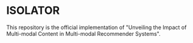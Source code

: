 # ISOLATOR
This repository is the official implementation of "Unveiling the Impact of Multi-modal Content in Multi-modal Recommender Systems".
